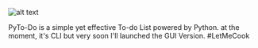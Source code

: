 

![alt text](https://github.com/cosmic-lamanite/PyTo-Do/blob/main/assets/Py-ToDo%20Logo.png)

PyTo-Do is a simple yet effective To-do List powered by Python. at the moment, it's CLI but very soon I'll launched the GUI Version. #LetMeCook